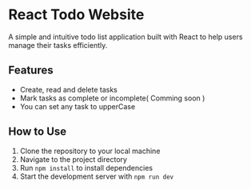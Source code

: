 # React Todo Website

A simple and intuitive todo list application built with React to help users manage their tasks efficiently.

## Features

- Create, read and delete tasks
- Mark tasks as complete or incomplete( Comming soon )
- You can set any task to upperCase

## How to Use

1. Clone the repository to your local machine
2. Navigate to the project directory
3. Run `npm install` to install dependencies
4. Start the development server with `npm run dev`
